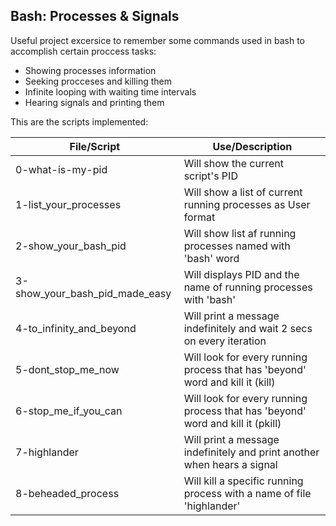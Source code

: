 ## Bash: Processes & Signals

Useful project excersice to remember some commands used in bash to accomplish certain proccess tasks:

- Showing processes information
- Seeking procceses and killing them
- Infinite looping with waiting time intervals
- Hearing signals and printing them

This are the scripts implemented:

| File/Script                       | Use/Description                                                                   |
| --------------------------------- | --------------------------------------------------------------------------------- |
| 0-what-is-my-pid                  | Will show the current script's PID                                                |
| 1-list_your_processes             | Will show a list of current running processes as User format                      |
| 2-show_your_bash_pid              | Will show list af running processes named with 'bash' word                        |
| 3-show_your_bash_pid_made_easy    | Will displays PID and the name of running processes with 'bash'                   |
| 4-to_infinity_and_beyond          | Will print a message indefinitely and wait 2 secs on every iteration              |
| 5-dont_stop_me_now                | Will look for every running process that has 'beyond' word and kill it (kill)     |
| 6-stop_me_if_you_can              | Will look for every running process that has 'beyond' word and kill it (pkill)    |
| 7-highlander                      | Will print a message indefinitely and print another when hears a signal           |
| 8-beheaded_process                | Will kill a specific running process with a name of file 'highlander'             |